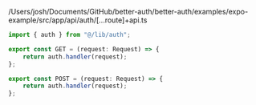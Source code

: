 /Users/josh/Documents/GitHub/better-auth/better-auth/examples/expo-example/src/app/api/auth/[...route]+api.ts
```typescript
import { auth } from "@/lib/auth";

export const GET = (request: Request) => {
	return auth.handler(request);
};

export const POST = (request: Request) => {
	return auth.handler(request);
};

```
